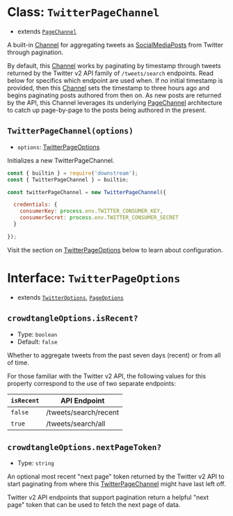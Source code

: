 # Class: `TwitterPageChannel`

- extends [`PageChannel`](../../../channels/page.md)

A built-in [Channel](../../../channels/channel.md) for aggregating tweets as [SocialMediaPosts](../../post.md) from Twitter through pagination.

By default, this [Channel](../../../channels/channel.md) works by paginating by timestamp through tweets returned by the Twitter v2 API family of `/tweets/search` endpoints. Read below for specifics which endpoint are used when. If no initial timestamp is provided, then this [Channel](../../../channels/channel.md) sets the timestamp to three hours ago and begins paginating posts authored from then on. As new posts are returned by the API, this Channel leverages its underlying [PageChannel](../../../channels/page.md) architecture to catch up page-by-page to the posts being authored in the present.

## `TwitterPageChannel(options)`

- `options`: [TwitterPageOptions](#Interface-TwitterPageOptions)

Initializes a new TwitterPageChannel.

```javascript
const { builtin } = require('downstream');
const { TwitterPageChannel } = builtin;

const twitterPageChannel = new TwitterPageChannel({

  credentials: {
    consumerKey: process.env.TWITTER_CONSUMER_KEY,
    consumerSecret: process.env.TWITTER_CONSUMER_SECRET
  }

});
```

Visit the section on [TwitterPageOptions](#Interface-TwitterPageOptions) below to learn about configuration.

# Interface: `TwitterPageOptions`
- extends [`TwitterOptions`](./shared/options.md), [`PageOptions`](../../../channels/page.md#Interface-PageOptions)

## `crowdtangleOptions.isRecent?`
- Type: `boolean`
- Default: `false`

Whether to aggregate tweets from the past seven days (recent) or from all of time.

For those familiar with the Twitter v2 API, the following values for this property correspond to the use of two separate endpoints:

| `isRecent` | API Endpoint          |
| -----------| --------------------- |
| `false`    | /tweets/search/recent |
| `true`     | /tweets/search/all    |

## `crowdtangleOptions.nextPageToken?`

- Type: `string`

An optional most recent "next page" token returned by the Twitter v2 API to start paginating from where this [TwitterPageChannel](#Class-TwitterPageChannel) might have last left off.

Twitter v2 API endpoints that support pagination return a helpful "next page" token that can be used to fetch the next page of data.